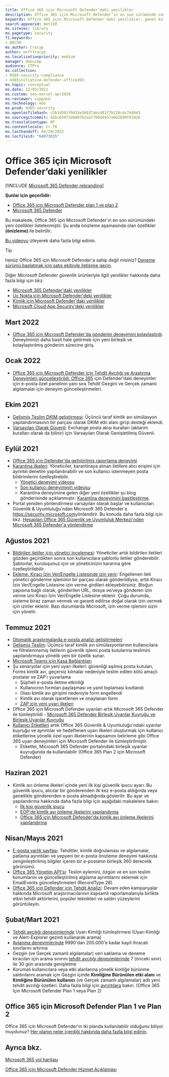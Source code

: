 ```yaml
---
title: Office 365 için Microsoft Defender’daki yenilikler
description: Office 365 için Microsoft Defender'ın en son sürümünde sunulan yeni özellikler ve işlevler hakkında bilgi edinin.
keywords: Office 365 için Microsoft Defender'daki yenilikler, genel kullanıma sunulan özellikler, kullanılabilir, yeni
search.appverid: met150
ms.sitesec: library
ms.pagetype: security
f1.keywords:
- NOCSH
ms.author: tracyp
author: msfttracyp
ms.localizationpriority: medium
manager: dansimp
audience: ITPro
ms.collection:
- M365-security-compliance
- m365initiative-defender-office365
ms.topic: conceptual
ms.date: 12/03/2021
ms.custom: seo-marvel-apr2020
ms.reviewer: vippand
ms.technology: mdo
ms.prod: m365-security
ms.openlocfilehash: c5b1d501f0d33e5b837abcd81f7b228cdc74d943
ms.sourcegitcommit: 45bc65972d4007b2aa7760d4457a0d2699f81926
ms.translationtype: MT
ms.contentlocale: tr-TR
ms.lasthandoff: 04/20/2022
ms.locfileid: "64973035"
---
```

# <a name="whats-new-in-microsoft-defender-for-office-365"></a>Office 365 için Microsoft Defender’daki yenilikler

[!INCLUDE [Microsoft 365 Defender rebranding](../includes/microsoft-defender-for-office.md)]

**Şunlar için geçerlidir:**

- [Office 365 için Microsoft Defender plan 1 ve plan 2](defender-for-office-365.md)
- [Microsoft 365 Defender](../defender/microsoft-365-defender.md)

Bu makalede, Office 365 için Microsoft Defender'ın en son sürümündeki yeni özellikler listelenmiştir. Şu anda önizleme aşamasında olan özellikler **(önizleme)** ile belirtilir.

[Bu videoyu](https://www.youtube.com/watch?v=Tdz6KfruDGo&list=PL3ZTgFEc7LystRja2GnDeUFqk44k7-KXf&index=3) izleyerek daha fazla bilgi edinin.

> [!TIP]
> henüz Office 365 için Microsoft Defender'a sahip değil misiniz? [Deneme sürümü başlatmak için satış ekibiyle iletişime geçin](https://info.microsoft.com/ww-landing-M365SMB-web-contact.html).

Diğer Microsoft Defender güvenlik ürünleriyle ilgili yenilikler hakkında daha fazla bilgi için bkz:

- [Microsoft 365 Defender'daki yenilikler](../defender/whats-new.md)
- [Uç Nokta için Microsoft Defender'deki yenilikler](../defender-endpoint/whats-new-in-microsoft-defender-endpoint.md)
- [Kimlik için Microsoft Defender'daki yenilikler](/defender-for-identity/whats-new)
- [Microsoft Cloud App Security'deki yenilikler](/cloud-app-security/release-notes)

## <a name="march-2022"></a>Mart 2022

- [Office 365 için Microsoft Defender'da gönderim deneyimini kolaylaştırdı](https://techcommunity.microsoft.com/t5/microsoft-defender-for-office/streamlining-the-submissions-experience-in-microsoft-defender/ba-p/3152080): Deneyiminizi daha basit hale getirmek için yeni birleşik ve kolaylaştırılmış gönderim sürecine giriş.

## <a name="january-2022"></a>Ocak 2022

- [Office 365 için Microsoft Defender için Tehdit Avcılığı ve Araştırma Deneyimleri güncelleştirildi: Office 365](https://techcommunity.microsoft.com/t5/microsoft-defender-for-office/updated-hunting-and-investigation-experiences-for-microsoft/ba-p/3002015) için Defender'daki deneyimler için e-posta özet panelinin yanı sıra Tehdit Gezgini ve Gerçek zamanlı algılamalar için deneyim güncelleştirmeleri.

## <a name="october-2021"></a>Ekim 2021

- [Gelişmiş Teslim DKIM geliştirmesi](configure-advanced-delivery.md): Üçüncü taraf kimlik avı simülasyon yapılandırmasının bir parçası olarak DKIM etki alanı girişi desteği eklendi.
- [Varsayılan Olarak Güvenli](secure-by-default.md): Exchange posta akışı kuralları (aktarım kuralları olarak da bilinir) için Varsayılan Olarak Genişletilmiş Güvenli.

## <a name="september-2021"></a>Eylül 2021

- [Office 365 için Defender'da geliştirilmiş raporlama deneyimi](https://techcommunity.microsoft.com/t5/microsoft-defender-for-office/improving-the-reporting-experience-in-microsoft-defender-for/ba-p/2760898)
- [Karantina ilkeleri](quarantine-policies.md): Yöneticiler, karantinaya alınan iletilere alıcı erişimi için ayrıntılı denetim yapılandırabilir ve son kullanıcı istenmeyen posta bildirimlerini özelleştirebilir.
  - [Yönetici deneyimi videosu](https://youtu.be/vnar4HowfpY)
  - [Son kullanıcı deneyiminin videosu](https://youtu.be/s-vozLO43rI)
  - Karantina deneyimine gelen diğer yeni özellikler şu blog gönderisinde açıklanmıştır: [Karantina deneyimini basitleştirme](https://techcommunity.microsoft.com/t5/microsoft-defender-for-office/simplifying-the-quarantine-experience/ba-p/2676388).
- Portal yeniden yönlendirmesi varsayılan olarak başlar ve kullanıcıları Güvenlik & Uyumluluğu'ndan Microsoft 365 Defender'a <https://security.microsoft.com>yönlendirir. Bu konuda daha fazla bilgi için bkz. [Hesapları Office 365 Güvenlik ve Uyumluluk Merkezi'nden Microsoft 365 Defender'a yönlendirme](/microsoft-365/security/defender/microsoft-365-security-mdo-redirection)

## <a name="august-2021"></a>Ağustos 2021

- [Bildirilen iletiler için yönetici incelemesi](admin-review-reported-message.md): Yöneticiler artık bildirilen iletileri gözden geçirdikten sonra son kullanıcılara şablonlu iletiler gönderebilir. Şablonlar, kuruluşunuz için ve yöneticinizin kararına göre özelleştirilebilir.
- [Ekleme, Kiracı İzin Ver/Engelle Listesinde izin verir](manage-tenant-allows.md): Engellenen ileti yönetici gönderme işleminin bir parçası olarak gönderildiyse, artık Kiracı İzin Ver/Engelle Listesine izin verme girdileri ekleyebilirsiniz. Bloğun yapısına bağlı olarak, gönderilen URL, dosya ve/veya gönderen izin verme izni Kiracı İzin Ver/Engelle Listesine eklenir. Çoğu durumda, sisteme biraz zaman vermek ve garanti edilirse doğal olarak izin vermek için izinler eklenir. Bazı durumlarda Microsoft, izin verme işlemini sizin için yönetir.

## <a name="july-2021"></a>Temmuz 2021

- [Otomatik araştırmalarda e-posta analizi geliştirmeleri](email-analysis-investigations.md)
- [Gelişmiş Teslim](configure-advanced-delivery.md): Üçüncü taraf kimlik avı simülasyonlarının kullanıcılara ve filtrelenmemiş iletilerin güvenlik işlemi posta kutularına teslimini yapılandırmaya yönelik yeni bir özellik sunar.
- [Microsoft Teams için Kasa Bağlantıları](safe-links.md#safe-links-settings-for-microsoft-teams)
- Şu senaryolar için yeni uyarı ilkeleri: güvenliği aşılmış posta kutuları, Forms kimlik avı, geçersiz kılmalar nedeniyle teslim edilen kötü amaçlı postalar ve ZAP'ı yuvarlama
  - Şüpheli e-posta iletme etkinliği
  - Kullanıcının formları paylaşması ve yanıt toplaması kısıtlandı
  - Olası kimlik avı girişimi nedeniyle form engellendi
  - Kimlik avı olarak işaretlenen ve onaylanan form
  - [ZAP için yeni uyarı ilkeleri](../../compliance/new-defender-alert-policies.md)
- Office 365 için Microsoft Defender uyarıları artık Microsoft 365 Defender ile tümleştirildi - [Microsoft 365 Defender Birleşik Uyarılar Kuyruğu ve Birleşik Uyarılar Kuyruğu](../defender/investigate-alerts.md)
- [Kullanıcı Etiketleri](user-tags.md) artık Office 365 Güvenlik & Uyumluluğu'ndaki uyarılar kuyruğu ve ayrıntılar ve hedeflenen uyarı ilkeleri oluşturmak için kullanıcı etiketlerine yönelik özel uyarı ilkelerinin kapsamını belirleme gibi Office 365 uyarı deneyimleri için Microsoft Defender ile tümleştirilmiştir.
  - Etiketler, Microsoft 365 Defender portalındaki birleşik uyarılar kuyruğunda da kullanılabilir (Office 365 Plan 2 için Microsoft Defender)

## <a name="june-2021"></a>Haziran 2021

- Kimlik avı önleme ilkeleri içinde yeni ilk kişi güvenlik ipucu ayarı. Bu güvenlik ipucu, alıcılar bir gönderenden ilk kez e-posta aldığında veya genellikle gönderenden e-posta almadığında gösterilir. Bu ayar ve yapılandırma hakkında daha fazla bilgi için aşağıdaki makalelere bakın:
  - [İlk kişi güvenlik ipucu](set-up-anti-phishing-policies.md#first-contact-safety-tip)
  - [EOP'de kimlik avı önleme ilkelerini yapılandırma](configure-anti-phishing-policies-eop.md)
  - [Office 365 için Microsoft Defender'da kimlik avı önleme ilkelerini yapılandırma](configure-mdo-anti-phishing-policies.md)

## <a name="aprilmay-2021"></a>Nisan/Mayıs 2021

- [E-posta varlık sayfası](mdo-email-entity-page.md): Tehditler, kimlik doğrulaması ve algılamalar, patlama ayrıntıları ve yepyeni bir e-posta önizleme deneyimi hakkında zenginleştirilmiş bilgiler içeren bir e-postanın birleşik 360 derecelik görünümü.
- [Office 365 Yönetim API'si](/office/office-365-management-api/office-365-management-activity-api-schema#email-message-events): Teslim eylemini, özgün ve en son teslim konumlarını ve güncelleştirilmiş algılama ayrıntılarını eklemek için EmailEvents güncelleştirmeleri (RecordType 28).
- [Office 365 için Defender için Tehdit Analizi](/microsoft-365/security/defender/threat-analytics): Devam eden kampanyalar hakkında Microsoft araştırmacılarının kapsamlı raporlamalarıyla birlikte etkin tehdit aktörlerini, popüler teknikleri ve saldırı yüzeylerini görüntüleyin.

## <a name="februarymarch-2021"></a>Şubat/Mart 2021

- [Tehdit avcılığı deneyimlerinde](threat-explorer.md) Uyarı Kimliği tümleştirmesi (Uyarı Kimliği ve Alert-Explorer gezinti kullanarak arama)
- [Avlanma deneyimlerinde](threat-explorer.md) 9990'dan 200.000'e kadar kayıt ihracatı sınırlarını artırma
- Gezgin (ve Gerçek zamanlı algılamalar) veri saklama ve deneme kiracıları için arama sınırını [tehdit avcılığı deneyimlerinde](threat-explorer.md) 7 (önceki sınır) ile 30 gün arasında genişletme
- Korumalı kullanıcılara veya etki alanlarına yönelik kimliğe bürünme saldırılarını aramak için Gezgin içinde **Kimliğine Bürünülen etki alanı** ve **Kimliğine Bürünülen kullanıcı** (ve Gerçek zamanlı algılamalar) adlı yeni tehdit avcılığı özetleri. Daha fazla bilgi için [ayrıntılara](threat-explorer.md#view-phishing-emails-sent-to-impersonated-users-and-domains) bakın. (Office 365 Için Microsoft Defender Plan 1 veya Plan 2)

## <a name="microsoft-defender-for-office-365-plan-1-and-plan-2"></a>Office 365 için Microsoft Defender Plan 1 ve Plan 2

Office 365 için Microsoft Defender'ın iki planda kullanılabilir olduğunu biliyor muydunuz? [Her planın neler içerdiği hakkında daha fazla bilgi edinin](defender-for-office-365.md#microsoft-defender-for-office-365-plan-1-and-plan-2).

## <a name="see-also"></a>Ayrıca bkz.

[Microsoft 365 yol haritası](https://www.microsoft.com/microsoft-365/roadmap)

[Office 365 için Microsoft Defender Hizmet Açıklaması](/office365/servicedescriptions/office-365-advanced-threat-protection-service-description)
